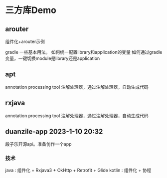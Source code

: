 # 三方库Demo

## arouter
组件化+arouter示例

gradle 一些基本用法。
如何统一配置library和application的变量
如何通过gradle变量，一键切换module是library还是application

## apt
annotation processing tool 注解处理器，通过注解处理器，自动生成代码

## rxjava
annotation processing tool 注解处理器，通过注解处理器，自动生成代码

## duanzile-app 2023-1-10 20:32
段子乐开源api。准备仿作一个app
### 技术
java : 组件化 + Rxjava3 + OkHttp + Retrofit + Glide
kotlin : 组件化 + 协程